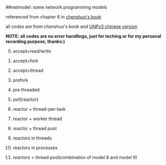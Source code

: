 ##netmodel: some network programming models

referenced from chapter 6 in [chenshuo's book](https://www.amazon.cn/dp/B00AYS2KL0/ref=sr_1_1?ie=UTF8&qid=1524114203&sr=8-1&keywords=muduo)

all codes are from chenshuo's book and [UNPv3 chinese version](https://book.douban.com/subject/26434583/)

**NOTE: all codes are no error handlings, just for teching or  for my personal recording purpose, thanks:)**

0. accept+read/write

1.  accept+fork
2.  accept+thread
3.  prefork
4.  pre threaded
5.  poll(reactor)
6.  reactor + thread-per-task
7.  reactor + worker thread
8.  reactor + thread pool
9.  reactors in threads
10. reactors in processes
11. reactors + thread pool(combination of model 8 and model 9)
